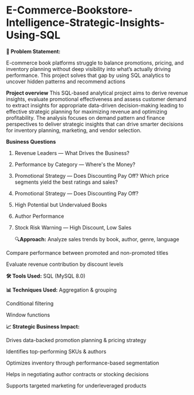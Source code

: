 # E-Commerce-Bookstore-Intelligence-Strategic-Insights-Using-SQL

**🧩 Problem Statement:**

E-commerce book platforms struggle to balance promotions, pricing, and inventory planning without deep visibility into what’s actually driving performance. This project solves that gap by using SQL analytics to uncover hidden patterns and recommend actions

**Project overview**
This SQL-based analytical project aims to derive revenue insights, evaluate promotional effectiveness and assess customer demand to extract insights for appropriate data-driven decision-making leading to effective strategic planning for maximizing revenue and optimizing profitability. The analysis focuses on demand pattern and finance perspectives to deliver strategic insights that can drive smarter decisions for inventory planning, marketing, and vendor selection.

**Business Questions**

1. Revenue Leaders — What Drives the Business?
2. Performance by Category — Where's the Money?
3. Promotional Strategy — Does Discounting Pay Off? Which price segments yield the best ratings and sales?
4. Promotional Strategy — Does Discounting Pay Off?
5. High Potential but Undervalued Books
6. Author Performance
7. Stock Risk Warning — High Discount, Low Sales

   🔍**Approach:**
Analyze sales trends by book, author, genre, language

Compare performance between promoted and non-promoted titles

Evaluate revenue contribution by discount levels

**🛠️ Tools Used:**
SQL (MySQL 8.0)

**📊 Techniques Used:**
Aggregation & grouping

Conditional filtering

Window functions

**📈 Strategic Business Impact:**

Drives data-backed promotion planning & pricing strategy

Identifies top-performing SKUs & authors

Optimizes inventory through performance-based segmentation

Helps in negotiating author contracts or stocking decisions

Supports targeted marketing for underleveraged products

